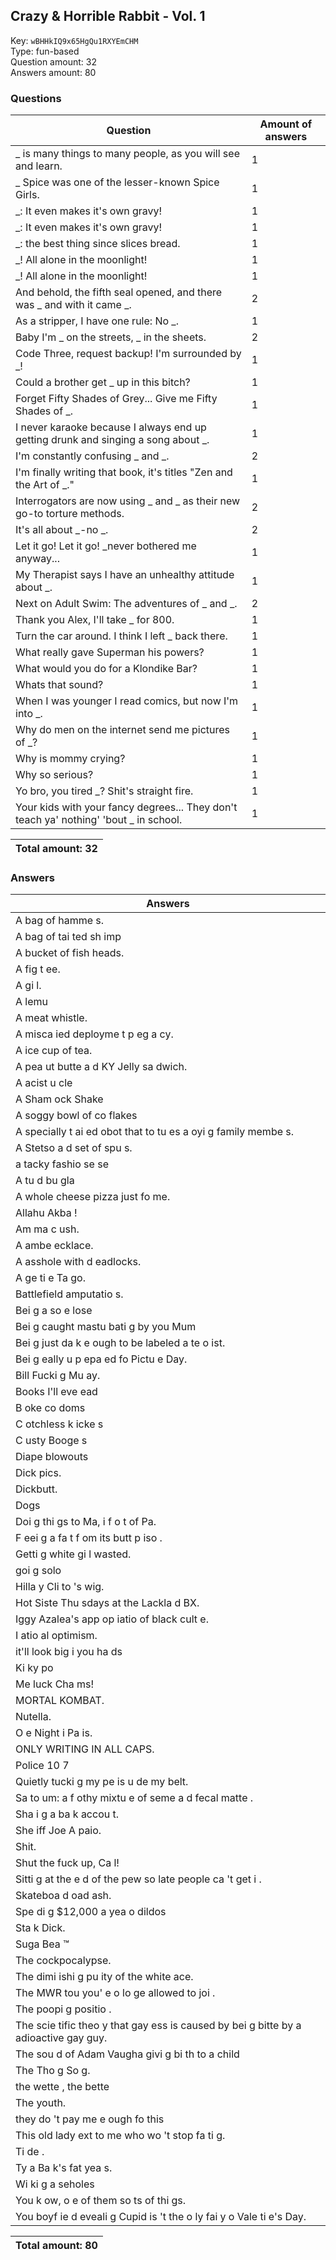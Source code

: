 ## Crazy & Horrible Rabbit - Vol. 1
Key: `wBHHkIQ9x65HgQu1RXYEmCHM`  
Type: fun-based  
Question amount: 32  
Answers amount: 80
### Questions
| Question | Amount of answers |
|---|---|
| _ is many things to many people, as you will see and learn. | 1 |
| _ Spice was one of the lesser-known Spice Girls. | 1 |
| _: It even makes it's own gravy! | 1 |
| _: It even makes it's own gravy! | 1 |
| _: the best thing since slices bread. | 1 |
| _! All alone in the moonlight! | 1 |
| _! All alone in the moonlight! | 1 |
| And behold, the fifth seal opened, and there was _ and with it came _. | 2 |
| As a stripper, I have one rule: No _. | 1 |
| Baby I'm _ on the streets, _ in the sheets. | 2 |
| Code Three, request backup! I'm surrounded by _! | 1 |
| Could a brother get _ up in this bitch? | 1 |
| Forget Fifty Shades of Grey... Give me Fifty Shades of _. | 1 |
| I never karaoke because I always end up getting drunk and singing a song about _. | 1 |
| I'm constantly confusing _ and _. | 2 |
| I'm finally writing that book, it's titles "Zen and the Art of _." | 1 |
| Interrogators are now using _ and _ as their new go-to torture methods. | 2 |
| It's all about _-no _. | 2 |
| Let it go! Let it go! _never bothered me anyway... | 1 |
| My Therapist says I have an unhealthy attitude about _. | 1 |
| Next on Adult Swim: The adventures of _ and _. | 2 |
| Thank you Alex, I'll take _ for 800. | 1 |
| Turn the car around. I think I left _ back there. | 1 |
| What really gave Superman his powers? | 1 |
| What would you do for a Klondike Bar? | 1 |
| Whats that sound? | 1 |
| When I was younger I read comics, but now I'm into _. | 1 |
| Why do men on the internet send me pictures of _? | 1 |
| Why is mommy crying? | 1 |
| Why so serious? | 1 |
| Yo bro, you tired _? Shit's straight fire. | 1 |
| Your kids with your fancy degrees... They don't teach ya' nothing' 'bout _ in school. | 1 |

|Total amount: 32|
|---|

### Answers
| Answers |
|---|
| A bag of hamme s. |
| A bag of tai ted sh imp |
| A bucket of fish heads. |
| A fig t ee. |
| A gi l. |
| A lemu  |
| A meat whistle. |
| A misca ied deployme t p eg a cy. |
| A  ice cup of tea. |
| A pea ut butte  a d KY Jelly sa dwich. |
| A  acist u cle |
| A Sham ock Shake |
| A soggy bowl of co  flakes |
| A specially t ai ed  obot that to tu es a oyi g family membe s. |
| A Stetso  a d set of spu s. |
| a tacky fashio  se se |
| A tu d bu gla  |
| A whole cheese pizza just fo  me. |
| Allahu Akba ! |
| Am ma  c ush. |
| A  ambe   ecklace. |
| A  asshole with d eadlocks. |
| A ge ti e Ta go. |
| Battlefield amputatio s. |
| Bei g a so e lose  |
| Bei g caught mastu bati g by you  Mum |
| Bei g just da k e ough to be labeled a te o ist. |
| Bei g  eally u p epa ed fo  Pictu e Day. |
| Bill Fucki g Mu ay. |
| Books I'll  eve   ead |
| B oke  co doms |
| C otchless k icke s |
| C usty Booge s |
| Diape  blowouts |
| Dick pics. |
| Dickbutt. |
| Dogs |
| Doi g thi gs to Ma, i  f o t of Pa. |
| F eei g a fa t f om its butt p iso . |
| Getti g white gi l wasted. |
| goi g solo |
| Hilla y Cli to 's wig. |
| Hot Siste  Thu sdays at the Lackla d BX. |
| Iggy Azalea's app op iatio  of black cult e. |
| I atio al optimism. |
| it'll look big i  you  ha ds |
| Ki ky po  |
| Me luck Cha ms! |
| MORTAL KOMBAT. |
| Nutella. |
| O e Night i  Pa is. |
| ONLY WRITING IN ALL CAPS. |
| Police 10 7 |
| Quietly tucki g my pe is u de  my belt. |
| Sa to um: a f othy mixtu e of seme  a d fecal matte . |
| Sha i g a ba k accou t. |
| She iff Joe A paio. |
| Shit. |
| Shut the fuck up, Ca l! |
| Sitti g at the e d of the pew so late people ca 't get i . |
| Skateboa d  oad  ash. |
| Spe di g $12,000 a yea  o  dildos |
| Sta k Dick. |
| Suga  Bea ™ |
| The cockpocalypse. |
| The dimi ishi g pu ity of the white  ace. |
| The MWR tou  you' e  o lo ge  allowed to joi . |
| The poopi g positio . |
| The scie tific theo y that gay ess is caused by bei g bitte  by a  adioactive gay guy. |
| The sou d of Adam Vaugha  givi g bi th to a child |
| The Tho g So g. |
| the wette , the bette  |
| The youth. |
| they do 't pay me e ough fo  this |
| This old lady  ext to me who wo 't stop fa ti g. |
| Ti de . |
| Ty a Ba k's fat yea s. |
| Wi ki g a seholes |
| You k ow, o e of them so ts of thi gs. |
| You  boyf ie d  eveali g Cupid is 't the o ly fai y o  Vale ti e's Day. |

|Total amount: 80|
|---|